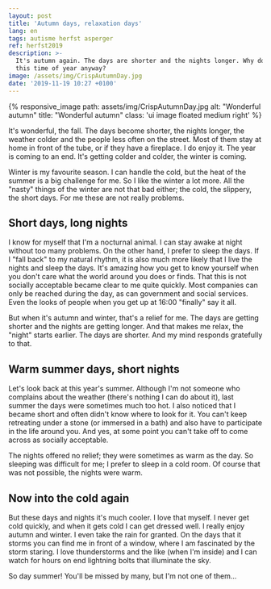 ```yaml
---
layout: post
title: 'Autumn days, relaxation days'
lang: en
tags: autisme herfst asperger
ref: herfst2019
description: >-
  It's autumn again. The days are shorter and the nights longer. Why do I like
  this time of year anyway?
image: /assets/img/CrispAutumnDay.jpg
date: '2019-11-19 10:27 +0100'
---
```


{% responsive_image path: assets/img/CrispAutumnDay.jpg alt: "Wonderful autumn" title: "Wonderful autumn" class: 'ui image floated medium right' %}

It's wonderful, the fall. The days become shorter, the nights longer, the weather colder and the people less often on the street. Most of them stay at home in front of the tube, or if they have a fireplace. I do enjoy it. The year is coming to an end. It's getting colder and colder, the winter is coming.

Winter is my favourite season. I can handle the cold, but the heat of the summer is a big challenge for me. So I like the winter a lot more. All the "nasty" things of the winter are not that bad either; the cold, the slippery, the short days. For me these are not really problems.

## Short days, long nights

I know for myself that I'm a nocturnal animal. I can stay awake at night without too many problems. On the other hand, I prefer to sleep the days. If I "fall back" to my natural rhythm, it is also much more likely that I live the nights and sleep the days. It's amazing how you get to know yourself when you don't care what the world around you does or finds. That this is not socially acceptable became clear to me quite quickly. Most companies can only be reached during the day, as can government and social services. Even the looks of people when you get up at 16:00 "finally" say it all.

But when it's autumn and winter, that's a relief for me. The days are getting shorter and the nights are getting longer. And that makes me relax, the "night" starts earlier. The days are shorter. And my mind responds gratefully to that.

## Warm summer days, short nights

Let's look back at this year's summer. Although I'm not someone who complains about the weather (there's nothing I can do about it), last summer the days were sometimes much too hot. I also noticed that I became short and often didn't know where to look for it. You can't keep retreating under a stone (or immersed in a bath) and also have to participate in the life around you. And yes, at some point you can't take off to come across as socially acceptable.

The nights offered no relief; they were sometimes as warm as the day. So sleeping was difficult for me; I prefer to sleep in a cold room. Of course that was not possible, the nights were warm.

## Now into the cold again

But these days and nights it's much cooler. I love that myself. I never get cold quickly, and when it gets cold I can get dressed well. I really enjoy autumn and winter. I even take the rain for granted. On the days that it storms you can find me in front of a window, where I am fascinated by the storm staring. I love thunderstorms and the like (when I'm inside) and I can watch for hours on end lightning bolts that illuminate the sky.

So day summer! You'll be missed by many, but I'm not one of them...
